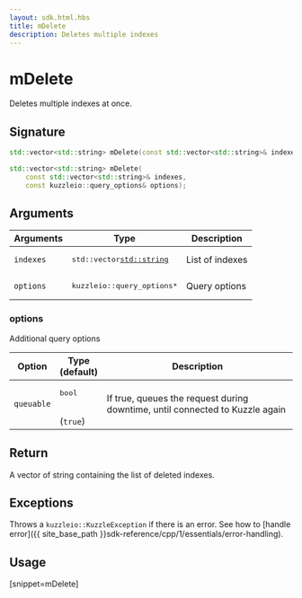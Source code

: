 ```yaml
---
layout: sdk.html.hbs
title: mDelete
description: Deletes multiple indexes
---
```


# mDelete

Deletes multiple indexes at once.

## Signature

```cpp
std::vector<std::string> mDelete(const std::vector<std::string>& indexes);

std::vector<std::string> mDelete(
    const std::vector<std::string>& indexes, 
    const kuzzleio::query_options& options);
```

## Arguments

| Arguments | Type                       | Description  |
| --------- | -------------------------- | --------------|
| `indexes` | <pre>std::vector<std::string></pre> | List of indexes |
| `options` | <pre>kuzzleio::query_options\*</pre>    | Query options |

### options

Additional query options

| Option     | Type<br/>(default)   | Description  |   
| ---------- | ------- | --------------------------------- | 
| `queuable` | <pre>bool</pre><br/>(`true`) | If true, queues the request during downtime, until connected to Kuzzle again |

## Return

A vector of string containing the list of deleted indexes.

## Exceptions

Throws a `kuzzleio::KuzzleException` if there is an error. See how to [handle error]({{ site_base_path }}sdk-reference/cpp/1/essentials/error-handling).

## Usage

[snippet=mDelete]
